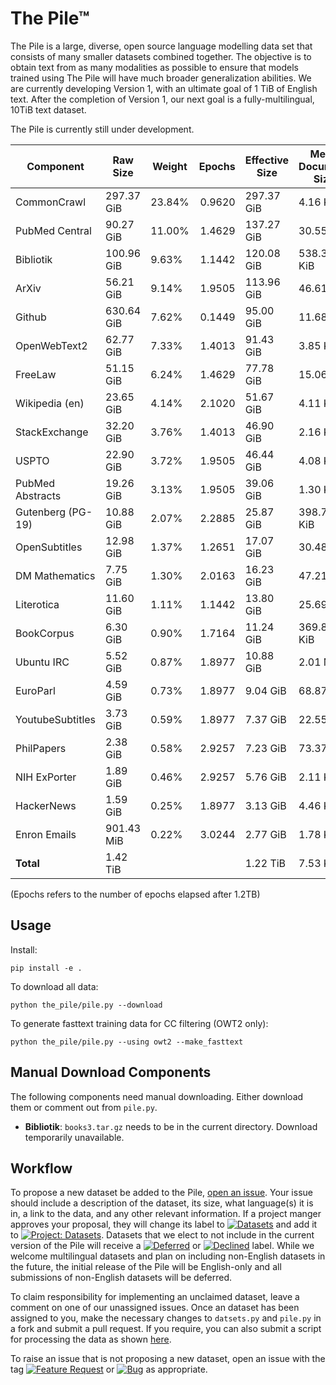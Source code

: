 # The Pile™

The Pile is a large, diverse, open source language modelling data set that consists of many smaller datasets combined together. The objective is to obtain text from as many modalities as possible to ensure that models trained using The Pile will have much broader generalization abilities. We are currently developing Version 1, with an ultimate goal of 1 TiB of English text. After the completion of Version 1, our next goal is a fully-multilingual, 10TiB text dataset.

The Pile is currently still under development.


|    Component    | Raw Size |Weight|Epochs|Effective Size|Mean Document Size|
|-----------------|----------|------|-----:|--------------|------------------|
|CommonCrawl      |297.37 GiB|23.84%|0.9620|297.37 GiB    |4.16 KiB          |
|PubMed Central   |90.27 GiB |11.00%|1.4629|137.27 GiB    |30.55 KiB         |
|Bibliotik        |100.96 GiB|9.63% |1.1442|120.08 GiB    |538.36 KiB        |
|ArXiv            |56.21 GiB |9.14% |1.9505|113.96 GiB    |46.61 KiB         |
|Github           |630.64 GiB|7.62% |0.1449|95.00 GiB     |11.68 KiB         |
|OpenWebText2     |62.77 GiB |7.33% |1.4013|91.43 GiB     |3.85 KiB          |
|FreeLaw          |51.15 GiB |6.24% |1.4629|77.78 GiB     |15.06 KiB         |
|Wikipedia (en)   |23.65 GiB |4.14% |2.1020|51.67 GiB     |4.11 KiB          |
|StackExchange    |32.20 GiB |3.76% |1.4013|46.90 GiB     |2.16 KiB          |
|USPTO            |22.90 GiB |3.72% |1.9505|46.44 GiB     |4.08 KiB          |
|PubMed Abstracts |19.26 GiB |3.13% |1.9505|39.06 GiB     |1.30 KiB          |
|Gutenberg (PG-19)|10.88 GiB |2.07% |2.2885|25.87 GiB     |398.73 KiB        |
|OpenSubtitles    |12.98 GiB |1.37% |1.2651|17.07 GiB     |30.48 KiB         |
|DM Mathematics   |7.75 GiB  |1.30% |2.0163|16.23 GiB     |47.21 MiB         |
|Literotica       |11.60 GiB |1.11% |1.1442|13.80 GiB     |25.69 KiB         |
|BookCorpus       |6.30 GiB  |0.90% |1.7164|11.24 GiB     |369.87 KiB        |
|Ubuntu IRC       |5.52 GiB  |0.87% |1.8977|10.88 GiB     |2.01 MiB          |
|EuroParl         |4.59 GiB  |0.73% |1.8977|9.04 GiB      |68.87 KiB         |
|YoutubeSubtitles |3.73 GiB  |0.59% |1.8977|7.37 GiB      |22.55 KiB         |
|PhilPapers       |2.38 GiB  |0.58% |2.9257|7.23 GiB      |73.37 KiB         |
|NIH ExPorter     |1.89 GiB  |0.46% |2.9257|5.76 GiB      |2.11 KiB          |
|HackerNews       |1.59 GiB  |0.25% |1.8977|3.13 GiB      |4.46 KiB          |
|Enron Emails     |901.43 MiB|0.22% |3.0244|2.77 GiB      |1.78 KiB          |
|**Total**        |1.42 TiB  |      |      |1.22 TiB      |7.53 KiB          |





(Epochs refers to the number of epochs elapsed after 1.2TB)


## Usage


Install:

```
pip install -e .
```

To download all data:
```
python the_pile/pile.py --download
```

To generate fasttext training data for CC filtering (OWT2 only):
```
python the_pile/pile.py --using owt2 --make_fasttext 
```

## Manual Download Components

The following components need manual downloading. Either download them or comment out from `pile.py`. 

 - **Bibliotik**: `books3.tar.gz` needs to be in the current directory. Download temporarily unavailable.

## Workflow

To propose a new dataset be added to the Pile, [open an issue](https://github.com/EleutherAI/The-Pile/issues/new). Your issue should include a description of the dataset, its size, what language(s) it is in, a link to the data, and any other relevant information. If a project manger approves your proposal, they will change its label to [![Datasets](https://img.shields.io/github/labels/EleutherAI/The-Pile/Dataset)](https://github.com/EleutherAI/The-Pile/labels/Dataset) and add it to [![Project: Datasets](https://img.shields.io/badge/Project-Datasets-lightgrey)](https://github.com/EleutherAI/The-Pile/projects/2). Datasets that we elect to not include in the current version of the Pile will receive a [![Deferred](https://img.shields.io/github/labels/EleutherAI/The-Pile/Deferred%20to%20v2)](https://github.com/EleutherAI/The-Pile/labels/Deferred%20to%20v2) or [![Declined](https://img.shields.io/github/labels/EleutherAI/The-Pile/Declined)](https://github.com/EleutherAI/The-Pile/labels/Declined) label. While we welcome multilingual  datasets and plan on including non-English datasets in the future, the initial release of the Pile will be English-only and all submissions of non-English datasets will be deferred.

To claim responsibility for implementing an unclaimed dataset, leave a comment on one of our unassigned issues. Once an dataset has been assigned to you, make the necessary changes to `datsets.py` and `pile.py` in a fork and submit a pull request. If you require, you can also submit a script for processing the data as shown [here](https://github.com/EleutherAI/pile_enron_emails).

To raise an issue that is not proposing a new dataset, open an issue with the tag [![Feature Request](https://img.shields.io/github/labels/EleutherAI/The-Pile/Feature%20Request)](https://github.com/EleutherAI/The-Pile/labels/Feature%20Request) or [![Bug](https://img.shields.io/github/labels/EleutherAI/The-Pile/Bug)](https://github.com/EleutherAI/The-Pile/labels/Bug) as appropriate.

